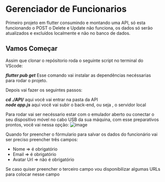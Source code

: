 # Gerenciador de Funcionarios

Primeiro projeto em flutter consumindo e montando uma API, só esta funcionando o POST o Delete e Update não funciona, os dados só serão atualizados e excluídos localmente e não no banco de dados.


## Vamos Começar


Assim que clonar o repósitorio roda o seguinte script no terminal do VScode:



**_flutter pub get_**    Esse comando vai instalar as dependências necéssarias para rodar o projeto. 



Depois vai fazer os seguintes passos:



  **_cd ./API/_**     aqui você vai entrar na pasta da API\
  **_node app.js_**   aqui você vai subir o back-end, ou seja , o servidor local



Para rodar vai ser necéssario estar com o emulador aberto ou conectar o seu dispositivo móvel no cabo USB da sua máquina, com esse preparativos prontos, você vai nessa opção:
![image](https://github.com/willams192/gerencimento_funcionario/assets/84344077/05be3f46-d3d9-4637-af54-7b3f6fae6cab)



Quando for preencher o fórmulario para salvar os dados do funcionário vai ser preciso preencher três campos:


   - Nome => é obrigatório
   - Email => é obrigatório
   - Avatar Url => não é obrigatório



Se caso quiser preencher o terceiro campo vou disponibilizar algumas URLs para colocar nesse campo
